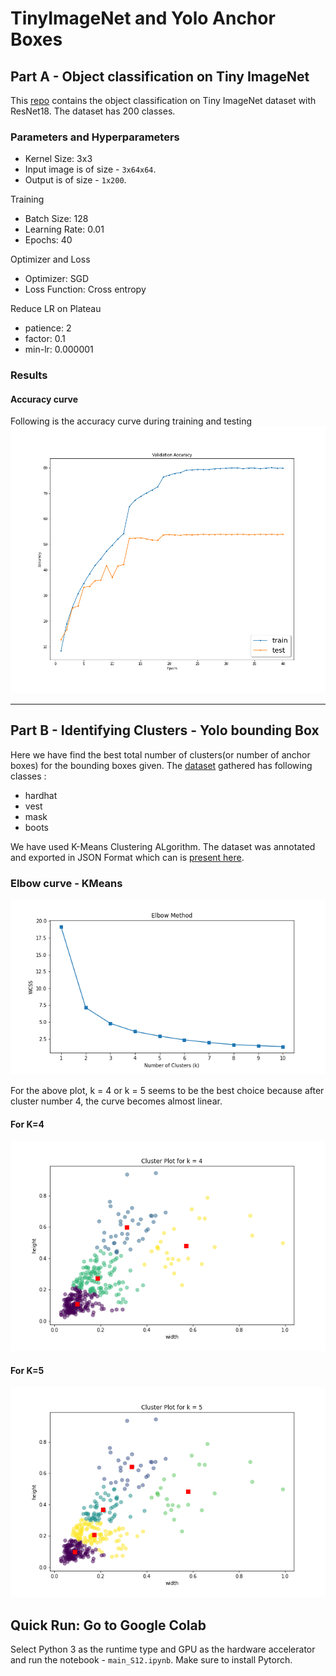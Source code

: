 # TinyImageNet and Yolo Anchor Boxes

## Part A - Object classification on Tiny ImageNet


This [repo](https://github.com/namanphy/EVA5/blob/main/S12) contains the object
classification on Tiny ImageNet dataset with ResNet18. The dataset has 200 classes.


### Parameters and Hyperparameters
- Kernel Size: 3x3
- Input image is of size - `3x64x64`.
- Output is of size - `1x200`.

Training
- Batch Size: 128
- Learning Rate: 0.01
- Epochs: 40

Optimizer and Loss
- Optimizer: SGD
- Loss Function: Cross entropy

Reduce LR on Plateau
- patience: 2
- factor: 0.1
- min-lr: 0.000001

### Results

#### Accuracy curve
Following is the accuracy curve during training and testing 
![accuracy](https://github.com/namanphy/EVA5/blob/main/S12/images/accuracy.png)

--------

## Part B - Identifying Clusters - Yolo bounding Box

Here we have find the best total number of clusters(or number of anchor boxes) for the bounding 
boxes given. The [dataset](https://github.com/namanphy/EVA5/tree/main/S12/images/dataset) 
gathered has following classes :
- hardhat
- vest
- mask
- boots 

We have used K-Means Clustering ALgorithm. The dataset was annotated and 
exported in JSON Format which can is [present here](https://github.com/namanphy/EVA5/blob/main/S12/annotations.json).

### Elbow curve - KMeans
![elbow](https://github.com/namanphy/EVA5/blob/main/S12/images/elbow.png)

For the above plot, k = 4 or k = 5 seems to be the best choice because after 
cluster number 4, the curve becomes almost linear.

#### For K=4
![k4](https://github.com/namanphy/EVA5/blob/main/S12/images/cluster_plot_k4.png)

#### For K=5
![k5](https://github.com/namanphy/EVA5/blob/main/S12/images/cluster_plot_k5.png)


## Quick Run: Go to Google Colab
Select Python 3 as the runtime type and GPU as the hardware accelerator and run the 
notebook - `main_S12.ipynb`.
Make sure to install Pytorch.
